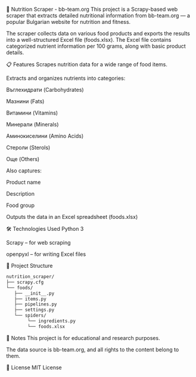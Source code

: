 🥦 Nutrition Scraper - bb-team.org
This project is a Scrapy-based web scraper that extracts detailed nutritional information from bb-team.org — a popular Bulgarian website for nutrition and fitness.

The scraper collects data on various food products and exports the results into a well-structured Excel file (foods.xlsx). The Excel file contains categorized nutrient information per 100 grams, along with basic product details.

📋 Features
Scrapes nutrition data for a wide range of food items.

Extracts and organizes nutrients into categories:

Въглехидрати (Carbohydrates)

Мазнини (Fats)

Витамини (Vitamins)

Минерали (Minerals)

Аминокиселини (Amino Acids)

Стероли (Sterols)

Още (Others)

Also captures:

Product name

Description

Food group

Outputs the data in an Excel spreadsheet (foods.xlsx)

🛠️ Technologies Used
Python 3

Scrapy – for web scraping

openpyxl – for writing Excel files

📂 Project Structure
```bash
nutrition_scraper/
├── scrapy.cfg
└── foods/
   ├── __init__.py
   ├── items.py
   ├── pipelines.py
   ├── settings.py
   └── spiders/       
        └── ingredients.py
        └── foods.xlsx
```


📌 Notes
This project is for educational and research purposes.

The data source is bb-team.org, and all rights to the content belong to them.

📄 License
MIT License